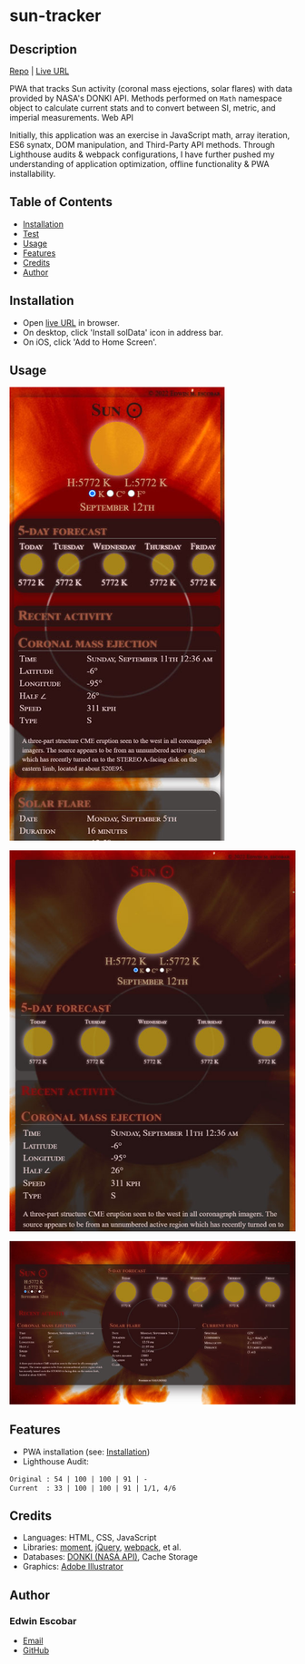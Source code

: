 
# sun-tracker

## Description
[Repo](https://github.com/escowin/sun-tracker) |
[Live URL](https://escowin.github.io/sun-tracker)
    
PWA that tracks Sun activity (coronal mass ejections, solar flares) with data provided by NASA's DONKI API. Methods performed on `Math` namespace object to calculate current stats and to convert between SI, metric, and imperial measurements. Web API

Initially, this application was an exercise in JavaScript math, array iteration, ES6 synatx, DOM manipulation, and Third-Party API methods. Through Lighthouse audits & webpack configurations, I have further pushed my understanding of application optimization, offline functionality & PWA installability.

## Table of Contents
- [Installation](#installation)
- [Test](#test)
- [Usage](#usage)
- [Features](#features)
- [Credits](#credits)
- [Author](#author)

## Installation
- Open [live URL](https://escowin.github.io/sun-tracker) in browser. 
- On desktop, click 'Install solData' icon in address bar.
- On iOS, click 'Add to Home Screen'.

## Usage

![mobile](./assets/images/screenshots/sun-tracker-sm.jpg)

![tablet](./assets/images/screenshots/sun-tracker-md.jpg)

![desktop](./assets/images/screenshots/sun-tracker-lg.jpg)

## Features
- PWA installation (see: [Installation](#installation))
- Lighthouse Audit: 
``````
Original : 54 | 100 | 100 | 91 | -
Current  : 33 | 100 | 100 | 91 | 1/1, 4/6
``````

## Credits
- Languages: HTML, CSS, JavaScript
- Libraries: [moment](https://github.com/moment/moment), [jQuery](https://api.jquery.com/), [webpack](https://github.com/webpack/webpack), et al.
- Databases: [DONKI (NASA API)](https://ccmc.gsfc.nasa.gov/tools/DONKI/), Cache Storage
- Graphics: [Adobe Illustrator](https://www.adobe.com/products/illustrator.html)

## Author
### Edwin Escobar
- [Email](mailto:edwin@escowinart.com)
- [GitHub](https://github.com/escowin)
